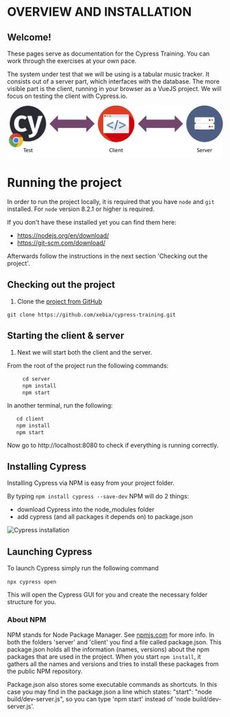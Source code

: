 # OVERVIEW AND INSTALLATION

## Welcome!
These pages serve as documentation for the Cypress Training. You can work through the exercises at your own pace.

The system under test that we will be using is a tabular music tracker. It consists out of a server part, which interfaces with the database. The more visible part is the client, running in your browser as a VueJS project. We will focus on testing the client with Cypress.io.

![server-client](./images/server_client.png)

# Running the project
In order to run the project locally, it is required that you have `node` and `git` installed. For `node` version 8.2.1 or higher is required.

If you don't have these installed yet you can find them here:
- https://nodejs.org/en/download/
- https://git-scm.com/download/

Afterwards follow the instructions in the next section 'Checking out the project'.

## Checking out the project
1. Clone the [project from GitHub](https://github.com/xebia/cypress-training)

```
git clone https://github.com/xebia/cypress-training.git
```

## Starting the client & server

1. Next we will start both the client and the server.

From the root of the project run the following commands:
```
     cd server
     npm install
     npm start
 ```

In another terminal, run the following:
 ```
    cd client
    npm install
    npm start
 ```

 Now go to http://localhost:8080 to check if everything is running correctly.

## Installing Cypress

Installing Cypress via NPM is easy from your project folder.

By typing `npm install cypress --save-dev` NPM will do 2 things:

* download Cypress into the node_modules folder
* add cypress (and all packages it depends on) to package.json

![Cypress installation](./images/installing-cli.e1693232.gif "Cypress Installation")

## Launching Cypress

To launch Cypress simply run the following command

```npx cypress open```

This will open the Cypress GUI for you and create the necessary folder structure for you.


 ### About NPM
 NPM stands for Node Package Manager. See [npmjs.com](https://docs.npmjs.com/getting-started/what-is-npm#what-is-npm) for more info.
 In both the folders 'server' and 'client' you find a file called package.json.
 This package.json holds all the information (names, versions) about the npm packages that are used in the project.
 When you start `npm install`, it gathers all the names and versions and tries to install these packages
 from the public NPM repository.

 Package.json also stores some executable commands as shortcuts.
 In this case you may find in the package.json a line which states: "start": "node build/dev-server.js",
 so you can type 'npm start' instead of 'node build/dev-server.js'.

